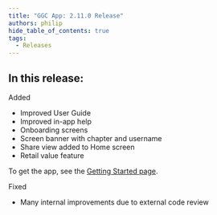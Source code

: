 ```yaml
---
title: "GGC App: 2.11.0 Release"
authors: philip
hide_table_of_contents: true
tags:
  - Releases
---
```


## In this release:

Added
* Improved User Guide
* Improved in-app help
* Onboarding screens
* Screen banner with chapter and username
* Share view added to Home screen
* Retail value feature

To get the app, see the [Getting Started page](/docs/user-guide/get-started/overview).

Fixed
* Many internal improvements due to external code review